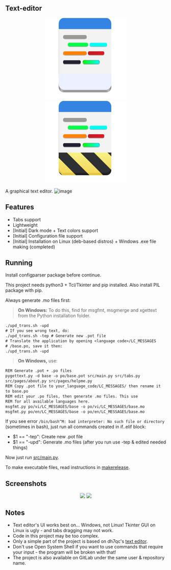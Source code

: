 ## Text-editor
<div align="center">
    <img src="data/org.lebao3105.texteditor.svg">
    <img src="data/org.lebao3105.texteditor.Devel.svg">
</div>

A graphical text editor.
![image](https://user-images.githubusercontent.com/77564176/166142583-5fe685a1-21a4-44e1-8088-73ca27e0b04a.png)

## Features
* Tabs support
* Lightweight
* [Initial] Dark mode + Text colors support
* [Initial] Configuration file support
* [Initial] Installation on Linux (deb-based distros) + Windows .exe file making (completed)

## Running
Install configparser package before continue.

This project needs python3 + Tcl/Tkinter and pip installed. Also install PIL package with pip.

Always generate .mo files first:
> **On Windows:** To do this, find for msgfmt, msgmerge and xgettext from the Python installation folder.

```
./upd_trans.sh -upd
# If you see wrong text, do:
./upd_trans.sh -tep # Generate new .pot file
# Translate the application by opening <language code>/LC_MESSAGES
# /base.po, save it then:
./upd_trans.sh -upd
```

> **On Windows,** use:
```
REM Generate .pot + .po files
pygettext.py -d base -o po/base.pot src/main.py src/tabs.py src/pages/about.py src/pages/helpme.py
REM Copy .pot file to your_language_code/LC_MESSAGES/ then rename it to base.po
REM edit your .po files, then generate .mo files. This use 
REM for all available languages here.
msgfmt.py po/vi/LC_MESSAGES/base -o po/vi/LC_MESSAGES/base.mo
msgfmt.py po/en/LC_MESSAGES/base -o po/en/LC_MESSAGES/base.mo
```

If you see error ```/bin/bash^M: bad interpreter: No such file or directory``` (sometimes in bash), just run all commands created in if..elif block:
* $1 == "-tep": Create new .pot file
* $1 == "-upd": Generate .mo files (after you run use -tep & edited needed things)

Now just run [src/main.py](src/main.py).

To make executable files, read instructions in [makerelease](makerelease/).

## Screenshots
<div align="center">
    <img id="image" src="https://user-images.githubusercontent.com/77564176/166142604-791a81ca-4f4c-47db-b037-b5525c7cf313.png">
    <img id="image" src="https://user-images.githubusercontent.com/77564176/169689858-a131cd42-1d6d-4d2a-976d-7daef4fab5ac.png">
</div>

## Notes
* Text editor's UI works best on... Windows, not Linux! Tkinter GUI on Linux is ugly - and tabs dragging may not work.
* Code in this project may be too complex.
* Only a simple part of the project is based on dh7qc's [text editor](https://github.com/dh7qc/Python-Text-Editor/).
* Don't use Open System Shell if you want to use commands that require your input - the program will be broken with that!
* The project is also available on GitLab under the same user & repository name.
